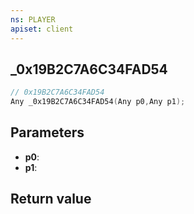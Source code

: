 ```yaml
---
ns: PLAYER
apiset: client
---
```

## _0x19B2C7A6C34FAD54

```c
// 0x19B2C7A6C34FAD54
Any _0x19B2C7A6C34FAD54(Any p0,Any p1);
```


## Parameters
* **p0**:
* **p1**:

## Return value
